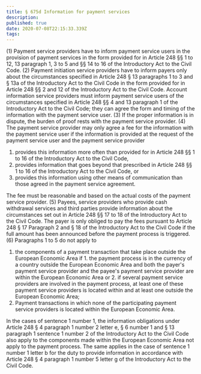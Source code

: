 ```yaml
---
title: § 675d Information for payment services
description: 
published: true
date: 2020-07-08T22:15:33.339Z
tags: 
---
```


(1) Payment service providers have to inform payment service users in the provision of payment services in the form provided for in Article 248 §§ 1 to 12, 13 paragraph 1, 3 to 5 and §§ 14 to 16 of the Introductory Act to the Civil Code.
(2) Payment initiation service providers have to inform payers only about the circumstances specified in Article 248 § 13 paragraphs 1 to 3 and § 13a of the Introductory Act to the Civil Code in the form provided for in Article 248 §§ 2 and 12 of the Introductory Act to the Civil Code. Account information service providers must inform payment service users of the circumstances specified in Article 248 §§ 4 and 13 paragraph 1 of the Introductory Act to the Civil Code; they can agree the form and timing of the information with the payment service user.
(3) If the proper information is in dispute, the burden of proof rests with the payment service provider.
(4) The payment service provider may only agree a fee for the information with the payment service user if the information is provided at the request of the payment service user and the payment service provider
1. provides this information more often than provided for in Article 248 §§ 1 to 16 of the Introductory Act to the Civil Code,
2. provides information that goes beyond that prescribed in Article 248 §§ 1 to 16 of the Introductory Act to the Civil Code, or
3. provides this information using other means of communication than those agreed in the payment service agreement.

The fee must be reasonable and based on the actual costs of the payment service provider.
(5) Payees, service providers who provide cash withdrawal services and third parties provide information about the circumstances set out in Article 248 §§ 17 to 18 of the Introductory Act to the Civil Code. The payer is only obliged to pay the fees pursuant to Article 248 § 17 Paragraph 2 and § 18 of the Introductory Act to the Civil Code if the full amount has been announced before the payment process is triggered.
(6) Paragraphs 1 to 5 do not apply to
1. the components of a payment transaction that take place outside the European Economic Area if
		1. the payment process is in the currency of a country outside the European Economic Area and both the payer's payment service provider and the payee's payment service provider are within the European Economic Area or
		2. if several payment service providers are involved in the payment process, at least one of these payment service providers is located within and at least one outside the European Economic Area;
2. Payment transactions in which none of the participating payment service providers is located within the European Economic Area.

In the cases of sentence 1 number 1, the information obligations under Article 248 § 4 paragraph 1 number 2 letter e, § 6 number 1 and § 13 paragraph 1 sentence 1 number 2 of the Introductory Act to the Civil Code also apply to the components made within the European Economic Area not apply to the payment process. The same applies in the case of sentence 1 number 1 letter b for the duty to provide information in accordance with Article 248 § 4 paragraph 1 number 5 letter g of the Introductory Act to the Civil Code.
